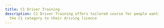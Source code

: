 ```yaml
---
title: C1 Driver Training
description: C1 Driver Training offers tailored course for people wanting to add
  the C1 category to their driving licence
---
```

